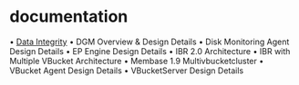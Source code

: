 documentation
=============

  •	[Data Integrity](wiki/wiki/Data-Integrity)
	•	DGM Overview & Design Details
	•	Disk Monitoring Agent Design Details
	•	EP Engine Design Details
	•	IBR 2.0 Architecture
	•	IBR with Multiple VBucket Architecture
	•	Membase 1.9 Multivbucketcluster
	•	VBucket Agent Design Details
	•	VBucketServer Design Details
